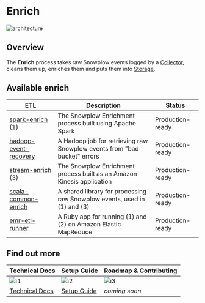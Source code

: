 # Enrich

![architecture][architecture-image]

## Overview

The **Enrich** process takes raw Snowplow events logged by a [Collector][collectors], cleans them up, enriches them and puts them into [Storage][storage].

## Available enrich

| ETL                             | Description                                                              | Status           |
|---------------------------------|--------------------------------------------------------------------------|------------------|
| [spark-enrich][e1] (1)  | The Snowplow Enrichment process built using Apache Spark   | Production-ready |
| [hadoop-event-recovery][e2]    | A Hadoop job for retrieving raw Snowplow events from "bad bucket" errors | Production-ready |
| [stream-enrich][e3] (3)        | The Snowplow Enrichment process built as an Amazon Kinesis application   | Production-ready |
| [scala-common-enrich][e4]      | A shared library for processing raw Snowplow events, used in (1) and (3) | Production-ready |
| [emr-etl-runner][e5]           | A Ruby app for running (1) and (2) on Amazon Elastic MapReduce           | Production-ready |

## Find out more

| Technical Docs              | Setup Guide           | Roadmap & Contributing               |         
|-----------------------------|-----------------------|--------------------------------------|
| ![i1][techdocs-image]      | ![i2][setup-image]   | ![i3][roadmap-image]                |
| [Technical Docs][techdocs] | [Setup Guide][setup] | _coming soon_                        |

[architecture-image]: https://d3i6fms1cm1j0i.cloudfront.net/github-wiki/images/snowplow-architecture-3-enrichment.png
[collectors]: https://github.com/snowplow/snowplow/tree/master/2-collectors
[storage]: https://github.com/snowplow/snowplow/tree/master/4-storage
[e1]: ./spark-enrich/
[e2]: ./hadoop-event-recovery/
[e3]: ./stream-enrich/
[e4]: ./scala-common-enrich/
[e5]: ./emr-etl-runner/
[setup]: https://github.com/snowplow/snowplow/wiki/setting-up-EmrEtlRunner
[techdocs]: https://github.com/snowplow/snowplow/wiki/Enrichment
[techdocs-image]: https://d3i6fms1cm1j0i.cloudfront.net/github/images/techdocs.png
[setup-image]: https://d3i6fms1cm1j0i.cloudfront.net/github/images/setup.png
[roadmap-image]: https://d3i6fms1cm1j0i.cloudfront.net/github/images/roadmap.png
